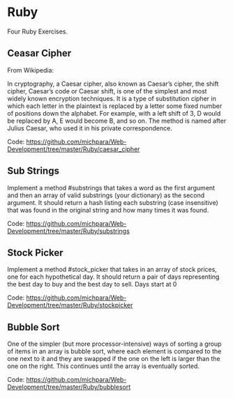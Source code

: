 # **Ruby**

Four Ruby Exercises.

## **Ceasar Cipher**
From Wikipedia:

In cryptography, a Caesar cipher, also known as Caesar’s cipher, the shift cipher, Caesar’s code or Caesar shift, is one of the simplest and most widely known encryption techniques. It is a type of substitution cipher in which each letter in the plaintext is replaced by a letter some fixed number of positions down the alphabet. For example, with a left shift of 3, D would be replaced by A, E would become B, and so on. The method is named after Julius Caesar, who used it in his private correspondence.

Code: https://github.com/michpara/Web-Development/tree/master/Ruby/caesar_cipher

## **Sub Strings**

Implement a method #substrings that takes a word as the first argument and then an array of valid substrings (your dictionary) as the second argument. It should return a hash listing each substring (case insensitive) that was found in the original string and how many times it was found.

Code: https://github.com/michpara/Web-Development/tree/master/Ruby/substrings

## **Stock Picker**

Implement a method #stock_picker that takes in an array of stock prices, one for each hypothetical day. It should return a pair of days representing the best day to buy and the best day to sell. Days start at 0

Code: https://github.com/michpara/Web-Development/tree/master/Ruby/stockpicker

## **Bubble Sort**

One of the simpler (but more processor-intensive) ways of sorting a group of items in an array is bubble sort, where each element is compared to the one next to it and they are swapped if the one on the left is larger than the one on the right. This continues until the array is eventually sorted.

Code: https://github.com/michpara/Web-Development/tree/master/Ruby/bubblesort